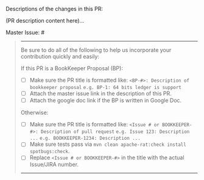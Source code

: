 Descriptions of the changes in this PR:

(PR description content here)...

Master Issue: #<master-issue-number>

> ---
> Be sure to do all of the following to help us incorporate your contribution
> quickly and easily:
>
> If this PR is a BookKeeper Proposal (BP):
>
> - [ ] Make sure the PR title is formatted like:
>     `<BP-#>: Description of bookkeeper proposal`
>     `e.g. BP-1: 64 bits ledger is support`
> - [ ] Attach the master issue link in the description of this PR.
> - [ ] Attach the google doc link if the BP is written in Google Doc.
>
> Otherwise:
> 
> - [ ] Make sure the PR title is formatted like:
>     `<Issue # or BOOKKEEPER-#>: Description of pull request`
>     `e.g. Issue 123: Description ...`
>     `e.g. BOOKKEEPER-1234: Description ...`
> - [ ] Make sure tests pass via `mvn clean apache-rat:check install spotbugs:check`.
> - [ ] Replace `<Issue # or BOOKKEEPER-#>` in the title with the actual Issue/JIRA number.
> 
> ---
